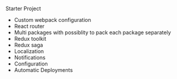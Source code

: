 Starter Project
- Custom webpack configuration
- React router
- Multi packages with possiblity to pack each package separately
- Redux toolkit
- Redux saga
- Localization
- Notifications
- Configuration
- Automatic Deployments